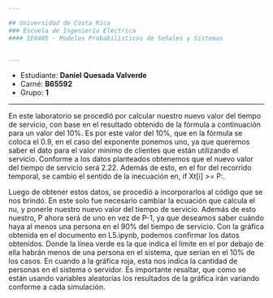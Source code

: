 ```yaml
---

## Universidad de Costa Rica
### Escuela de Ingeniería Eléctrica
#### IE0405 - Modelos Probabilísticos de Señales y Sistemas


---
```


* Estudiante: **Daniel Quesada Valverde**
* Carné: **B65592**
* Grupo: **1**

---

En este laboratorio se procedió por calcular nuestro nuevo valor del tiempo de servicio, con base en el resultado obtenido de la fórmula a continuación para un valor del 10%. Es por este valor del 10%, que en la fórmula se coloca el 0.9, en el caso del exponente ponemos uno, ya que queremos saber el dato para el valor mínimo de clientes que están utilizando el servicio. Conforme a los datos planteados obtenemos que el nuevo valor del tiempo de servicio será 2.22. Además de esto, en el for del recorrido temporal, se cambio el sentido de la inecuación en,  if Xt[i] >= P:.

Luego de obtener estos datos, se procedió a incorporarlos al código que se nos brindó.  En este solo fue necesario cambiar la ecuación que calcula el nu, y ponerle nuestro nuevo valor del tiempo de servicio. Además de esto nuestro, P ahora será de uno en vez de P-1, ya que deseamos saber cuándo haya al menos una persona en el 90% del tiempo de servicio. Con la gráfica obtenida en el documento en L5.ipynb, podemos confirmar los datos obtenidos. Donde la línea verde es la que indica el límite en el por debajo de ella habrán menos de una persona en el sistema, que serían en el 10% de los casos. En cuando a la gráfica roja, esta nos indica la cantidad de personas en el sistema o servidor. Es importante resaltar, que como se están usando variables aleatorias los resultados de la gráfica irán variando conforme a cada simulación.

